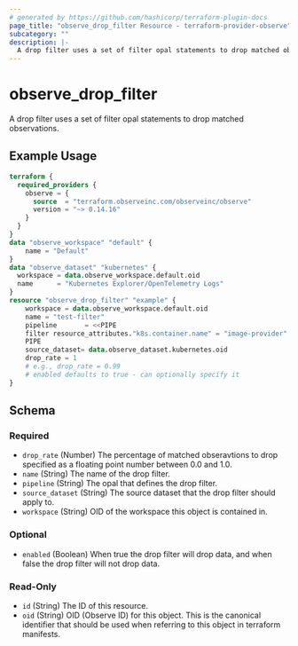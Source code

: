 ```yaml
---
# generated by https://github.com/hashicorp/terraform-plugin-docs
page_title: "observe_drop_filter Resource - terraform-provider-observe"
subcategory: ""
description: |-
  A drop filter uses a set of filter opal statements to drop matched observations.
---
```

# observe_drop_filter

A drop filter uses a set of filter opal statements to drop matched observations.

## Example Usage
```terraform
terraform {
  required_providers {
    observe = {
      source  = "terraform.observeinc.com/observeinc/observe"
      version = "~> 0.14.16"
    }
  }
}
data "observe_workspace" "default" {
    name = "Default"
}
data "observe_dataset" "kubernetes" {
  workspace = data.observe_workspace.default.oid
  name      = "Kubernetes Explorer/OpenTelemetry Logs"
}
resource "observe_drop_filter" "example" {
    workspace = data.observe_workspace.default.oid
    name = "test-filter"
    pipeline       = <<PIPE
    filter resource_attributes."k8s.container.name" = "image-provider"
    PIPE
    source_dataset= data.observe_dataset.kubernetes.oid
    drop_rate = 1 
    # e.g., drop_rate = 0.99
    # enabled defaults to true - can optionally specify it
}
```

<!-- schema generated by tfplugindocs -->
## Schema

### Required

- `drop_rate` (Number) The percentage of matched obseravtions to drop specified as a floating point number between 0.0 and 1.0.
- `name` (String) The name of the drop filter.
- `pipeline` (String) The opal that defines the drop filter.
- `source_dataset` (String) The source dataset that the drop filter should apply to.
- `workspace` (String) OID of the workspace this object is contained in.

### Optional

- `enabled` (Boolean) When true the drop filter will drop data, and when false the drop filter will not drop data.

### Read-Only

- `id` (String) The ID of this resource.
- `oid` (String) OID (Observe ID) for this object. This is the canonical identifier that
should be used when referring to this object in terraform manifests.

